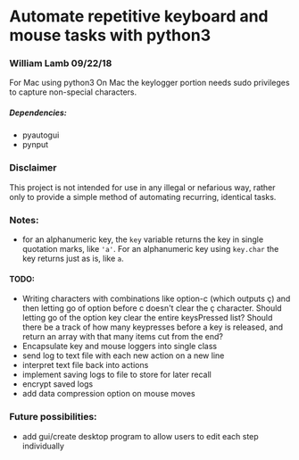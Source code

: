 # Automate repetitive keyboard and mouse tasks with python3

### William Lamb 09/22/18

For Mac using python3
On Mac the keylogger portion needs sudo privileges to capture non-special characters.

##### Dependencies:
- pyautogui
- pynput

### Disclaimer
This project is not intended for use in any illegal or nefarious way, rather only to provide a simple method of automating recurring, identical tasks.

### Notes:
- for an alphanumeric key, the `key` variable returns the key in single quotation marks, like `'a'`. For an alphanumeric key using `key.char` the key returns just as is, like `a`.

#### TODO:
- Writing characters with combinations like option-c (which outputs ç) and then letting go of option before c doesn't clear the ç character. Should letting go of the option key clear the entire keysPressed list? Should there be a track of how many keypresses before a key is released, and return an array with that many items cut from the end?
- Encapsulate key and mouse loggers into single class
- send log to text file with each new action on a new line
- interpret text file back into actions
- implement saving logs to file to store for later recall
- encrypt saved logs
- add data compression option on mouse moves

### Future possibilities:
- add gui/create desktop program to allow users to edit each step individually
